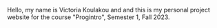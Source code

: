 
Hello, my name is Victoria Koulakou and and this is my personal project website for the course "Progintro", Semester 1, Fall 2023.
                      
                    
                        
